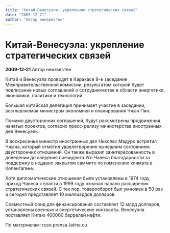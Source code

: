 ```yaml
---
title: "Китай-Венесуэла: укрепление стратегических связей"
date: "2009-12-21"
author: "Автор неизвестен"
---
```


# Китай-Венесуэла: укрепление стратегических связей

**2009-12-21** Автор неизвестен

Китай и Венесуэла проводят в Каракасе 8-е заседание Межправительственной комиссии, результатом которой будет подписание новых соглашений о сотрудничестве в области энергетики, экономики, политики и технологий.

Большая китайская делегация принимает участие в заседании, возглавляемая министром экономики и планирования Чжан Пин.

Помимо двусторонних соглашений, будут рассмотрены продвижения начатых проектов, согласно пресс-релизу министерства иностранных дел Венесуэлы.

В воскресенье министр иностранных дел Николас Мадуро встретил Чжана, который отметил удовлетворение нынешним состоянием двусторонних отношений. Он также выразил заинтересованность в доведении до сведения президента Уго Чавеса благодарности за поддержку в недавно закрытом саммите по изменению климата в Копенгагене.

Хотя дипломатические отношения были установлены в 1974 году, приход Чавеса к власти в 1999 году означал начало расширения стратегических связей. С тех пор, товарооборот был умножен в 50 раз и сегодня представляет 10 миллиардов долларов.

Совместный фонд для финансирования составляет 12 млрд долларов, установлены военные и энергетические контракты. Венесуэла поставляет Китаю 400000 баррелей нефти.

По материалам: ruso.prensa-latina.cu